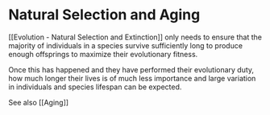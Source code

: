# Natural Selection and Aging

[[Evolution - Natural Selection and Extinction]] only needs to ensure that the majority of individuals in a species survive sufficiently long to produce enough offsprings to maximize their evolutionary fitness. 

Once this has happened and they have performed their evolutionary duty, how much longer their lives is of much less importance and large variation in individuals and species lifespan can be expected.

See also [[Aging]]